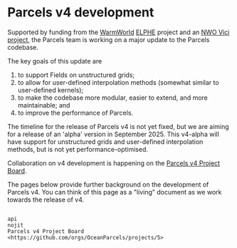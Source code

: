 # Parcels v4 development

Supported by funding from the [WarmWorld](https://www.warmworld.de) [ELPHE](https://www.kooperation-international.de/foerderung/projekte/detail/info/warmworld-elphe-ermoeglichung-von-lagranian-particle-tracking-fuer-hochaufloesende-und-unstrukturierte-gitter) project and an [NWO Vici project](https://www.nwo.nl/en/researchprogrammes/nwo-talent-programme/projects-vici/vici-2022), the Parcels team is working on a major update to the Parcels codebase.

The key goals of this update are

1. to support Fields on unstructured grids;
2. to allow for user-defined interpolation methods (somewhat similar to user-defined kernels);
3. to make the codebase more modular, easier to extend, and more maintainable; and
4. to improve the performance of Parcels.

The timeline for the release of Parcels v4 is not yet fixed, but we are aiming for a release of an 'alpha' version in September 2025. This v4-alpha will have support for unstructured grids and user-defined interpolation methods, but is not yet performance-optimised.

Collaboration on v4 development is happening on the [Parcels v4 Project Board](https://github.com/orgs/OceanParcels/projects/5).

The pages below provide further background on the development of Parcels v4. You can think of this page as a "living" document as we work towards the release of v4.

```{toctree}

api
nojit
Parcels v4 Project Board <https://github.com/orgs/OceanParcels/projects/5>
```

